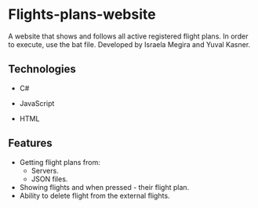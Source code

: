 # Flights-plans-website

A website that shows and follows all active registered flight plans.
In order to execute, use the bat file.
Developed by Israela Megira and Yuval Kasner.

## Technologies
* C#

* JavaScript

* HTML


## Features
* Getting flight plans from:
  * Servers.
  * JSON files.
* Showing flights and when pressed - their flight plan.
* Ability to delete flight from the external flights.
